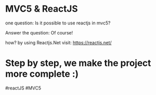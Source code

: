 # MVC5 & ReactJS
one question:
Is it possible to use reactjs in mvc5?

Answer the question:
Of course!

how?
by using Reactjs.Net 
visit: https://reactjs.net/
# Step by step, we make the project more complete :)

#reactJS
#MVC5
